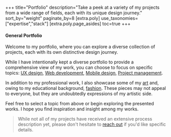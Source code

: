 +++
title="Portfolio"
description="Take a peek at a variety of my projects from a wide range of fields, each with its unique design journey."
sort_by="weight"
paginate_by=8
[extra.poly]
use_taxonomies=["expertise","stack"]
[extra.poly.page_asides]
toc=true
+++

#### General Portfolio

Welcome to my portfolio, where you can explore a diverse collection of projects, each with its own distinctive design journey. 

While I have intentionally kept a diverse portfolio to provide a comprehensive view of my work, you can choose to focus on specific topics: [UX design](/expertise/ux-design), [Web development](/expertise/web-development/), [Mobile design](/expertise/mobile-design), [Project management](/expertise/project-management).

In addition to my professional work, I also showcase some of my [art](/expertise/art) and, owing to my educational background, [fashion](/expertise/fashion). These pieces may not appeal to everyone, but they are undoubtedly expressions of my artistic side.

Feel free to select a topic from above or begin exploring the presented works. I hope you find inspiration and insight among my works.

> While not all of my projects have received an extensive process description yet, please don't hesitate to [reach out](/contact) if you'd like specific details.